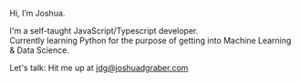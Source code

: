 Hi, I’m Joshua. 

I'm a self-taught JavaScript/Typescript developer.  
Currently learning Python for the purpose of getting into Machine Learning & Data Science.

Let's talk: Hit me up at jdg@joshuadgraber.com
